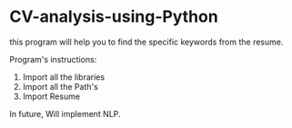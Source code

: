 # CV-analysis-using-Python

this program will help you to find the specific keywords from the resume.

Program's instructions:
1. Import all the libraries
2. Import all the Path's
3. Import Resume

In future, Will implement NLP.
